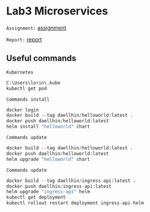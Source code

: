 # Lab3 Microservices
`Assignment:` [assignment](<Lab3 Microservices.pdf>)

`Report:` [report](<report/Lab3 report.md>)

## Useful commands
`Kubernetes`
```python
C:\Users\lorin\.kube
kubectl get pod
```

`Commands install`
```python
docker login
docker build --tag daellhin/helloworld:latest .
docker push daellhin/helloworld:latest
helm install "helloworld" chart
```

`Commands update`
```python
docker build --tag daellhin/helloworld:latest .
docker push daellhin/helloworld:latest
helm upgrade "helloworld" chart
```

`Commands update`
```python
docker build --tag daellhin/ingress-api:latest .
docker push daellhin/ingress-api:latest
helm upgrade "ingress-api" helm
kubectl get deployment
kubectl rollout restart deployment ingress-api-helm
```